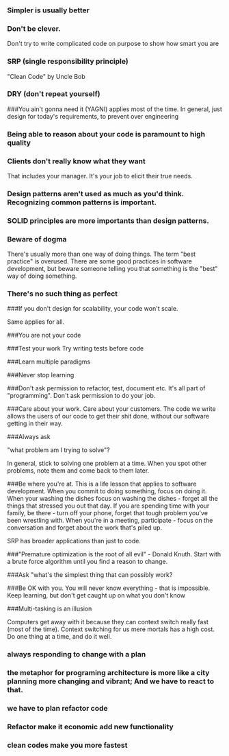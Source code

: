 ### Simpler is usually better

### Don't be clever.

Don't try to write complicated code on purpose to show how smart you are

### SRP (single responsibility principle)
"Clean Code" by Uncle Bob

### DRY (don't repeat yourself)

###You ain't gonna need it (YAGNI)
applies most of the time. In general, just design for today's requirements, to prevent over engineering

### Being able to reason about your code is paramount to high quality

### Clients don't really know what they want
That includes your manager. It's your job to elicit their true needs.

### Design patterns aren't used as much as you'd think. Recognizing common patterns is important.

### SOLID principles are more importants than design patterns.

### Beware of dogma
There's usually more than one way of doing things. The term "best practice" is overused. There are some good practices in software development, but beware someone telling you that something is the "best" way of doing something.  


### There's no such thing as perfect


###If you don't design for scalability, your code won't scale.

Same applies for all.

###You are not your code

###Test your work
Try writing tests before code

###Learn multiple paradigms

###Never stop learning

###Don't ask permission to refactor, test, document etc. It's all part of "programming". Don't ask permission to do your job.

###Care about your work.
Care about your customers. The code we write allows the users of our code to get their shit done, without our software getting in their way.


###Always ask

"what problem am I trying to solve"?

In general, stick to solving one problem at a time. When you spot other problems, note them and come back to them later.


###Be where you're at.
This is a life lesson that applies to software development. When you commit to doing something, focus on doing it. When your washing the dishes focus on washing the dishes - forget all the things that stressed you out that day. If you are spending time with your family, be there - turn off your phone, forget that tough problem you've been wrestling with. When you're in a meeting, participate - focus on the conversation and forget about the work that's piled up.

SRP has broader applications than just to code.

###"Premature optimization is the root of all evil" - Donald Knuth.
Start with a brute force algorithm until you find a reason to change.

###Ask "what's the simplest thing that can possibly work?

###Be OK with you.
You will never know everything - that is impossible. Keep learning, but don't get caught up on what you don't know

###Multi-tasking is an illusion

Computers get away with it because they can context switch really fast (most of the time). Context switching for us mere mortals has a high cost. Do one thing at a time, and do it well.


### always responding to change with a plan

### the metaphor for programing architecture is more like a city planning more changing and vibrant; And we have to react to that.

### we have to plan refactor code

### Refactor make it economic add new functionality


### clean codes make you more fastest 
